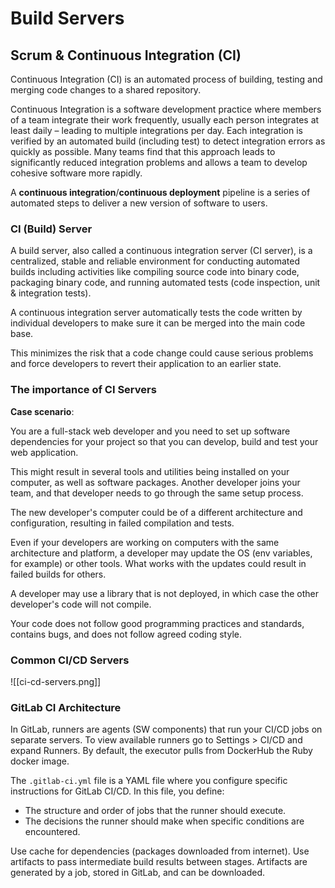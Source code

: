 # Build Servers

## Scrum & Continuous Integration (CI)

Continuous Integration (CI) is an automated process of building, testing and merging code changes to a shared repository.

Continuous Integration is a software development practice where members of a team integrate their work frequently, usually each person integrates at least daily – leading to multiple integrations per day. Each integration is verified by an automated build (including test) to detect integration errors as quickly as possible. Many teams find that this approach leads to significantly reduced integration problems and allows a team to develop cohesive software more rapidly.

A **continuous integration**/**continuous deployment** pipeline is a series of automated steps to deliver a new version of software to users.

### CI (Build) Server

A build server, also called a continuous integration server (CI server), is a centralized, stable and reliable environment for conducting automated builds including activities like compiling source code into binary code, packaging binary code, and running automated tests (code inspection, unit & integration tests).

A continuous integration server automatically tests the code written by individual developers to make sure it can be merged into the main code base.

This minimizes the risk that a code change could cause serious problems and force developers to revert their application to an earlier state.

### The importance of CI Servers

**Case scenario**:

You are a full-stack web developer and you need to set up software dependencies for your project so that you can develop, build and test your web application.

This might result in several tools and utilities being installed on your computer, as well as software packages. Another developer joins your team, and that developer needs to go through the same setup process.

The new developer's computer could be of a different architecture and configuration, resulting in failed compilation and tests.

Even if your developers are working on computers with the same architecture and platform, a developer may update the OS (env variables, for example) or other tools. What works with the updates could result in failed builds for others.

A developer may use a library that is not deployed, in which case the other developer's code will not compile.

Your code does not follow good programming practices and standards, contains bugs, and does not follow agreed coding style.

### Common CI/CD Servers

![[ci-cd-servers.png]]

### GitLab CI Architecture

In GitLab, runners are agents (SW components) that run your CI/CD jobs on separate servers. To view available runners go to Settings > CI/CD and expand Runners. By default, the executor pulls from DockerHub the Ruby docker image.

The `.gitlab-ci.yml` file is a YAML file where you configure specific instructions for GitLab CI/CD. In this file, you define:

- The structure and order of jobs that the runner should execute.
- The decisions the runner should make when specific conditions are encountered.

Use cache for dependencies (packages downloaded from internet). Use artifacts to pass intermediate build results between stages. Artifacts are generated by a job, stored in GitLab, and can be downloaded.
